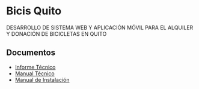 # Bicis Quito


DESARROLLO DE SISTEMA WEB Y APLICACIÓN MÓVIL PARA EL ALQUILER Y DONACIÓN DE BICICLETAS EN QUITO


## Documentos 


* [Informe Técnico](https://github.com/bryanpilatuna/Protecto_Titulacion/blob/master/Documentos/Informe%20Técnico/Informe%20Técnico.docx) 
* [Manual Técnico](https://github.com/bryanpilatuna/Protecto_Titulacion/blob/master/Documentos/Manual%20Técnico/Manual%20Técnico.docx)
* [Manual de Instalación   ](https://github.com/bryanpilatuna/Protecto_Titulacion/blob/master/Documentos/Manual%20de%20Instalación/Manual%20de%20Instalación.docx)

